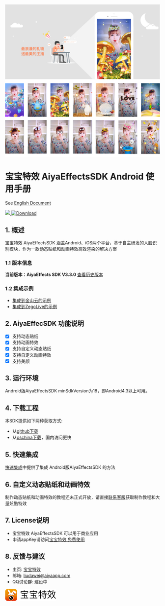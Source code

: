 <a href="http://www.bbtexiao.com/"><img src="doc/summarize1.jpg" border="0" alt="宝宝特效" /></a>
<a href="http://www.bbtexiao.com/"><img src="doc/summarize2.jpg" border="0" alt="宝宝特效" /></a>

# 宝宝特效 AiyaEffectsSDK Android 使用手册 

See [English Document](readme_en.md)

[![](https://jitpack.io/v/aiyaapp/AiyaEffectsAndroid.svg)](https://jitpack.io/#aiyaapp/AiyaEffectsAndroid)[ ![Download](https://api.bintray.com/packages/doggycoder/maven/AiyaEffectsSDK/images/download.svg) ](https://bintray.com/doggycoder/maven/AiyaEffectsSDK/_latestVersion)

## 1. 概述
宝宝特效 AiyaEffectsSDK 涵盖Android、iOS两个平台，基于自主研发的人脸识别模块，作为一款动态贴纸和动画特效高效渲染的解决方案

### 1.1 版本信息
**当前版本：AiyaEffects SDK V3.3.0** [查看历史版本](https://github.com/aiyaapp/AiyaEffectsAndroid/wiki/%E5%8E%86%E5%8F%B2%E7%89%88%E6%9C%AC)

### 1.2 集成示例
* [集成到金山云的示例](https://github.com/aiyaapp/AiyaEffectsWithKSVCAndroid)
* [集成到ZegoLive的示例](https://github.com/aiyaapp/AiyaEffectsWithZegoAndroid)

## 2. AiyaEffecSDK 功能说明

- [x] 支持动态贴纸
- [x] 支持动画特效
- [x] 支持自定义动态贴纸
- [x] 支持自定义动画特效
- [x] 支持美颜

## 3. 运行环境
Android版AiyaEffectsSDK minSdkVersion为18，即Android4.3以上可用。

## 4. 下载工程
本SDK提供如下两种获取方式:

* 从[github下载](https://github.com/aiyaapp/AiyaEffectsAndroid)
* 从[oschina下载](https://git.oschina.net/doggycoder/AiyaEffectsAndroid)，国内访问更快

## 5. 快速集成
[快速集成](https://github.com/aiyaapp/AiyaEffectsAndroid/wiki/%E9%9B%86%E6%88%90%E6%96%87%E6%A1%A3)中提供了集成 Android版AiyaEffectsSDK 的方法

## 6. 自定义动态贴纸和动画特效
制作动态贴纸和动画特效的教程还未正式开放，请直接[联系客服](http://www.bbtexiao.com/site/about)获取制作教程和大量炫酷特效

## 7. License说明
* 宝宝特效 AiyaEffectsSDK 可以用于商业应用
* 申请appKey请访问[宝宝特效 免费使用](http://bbtexiao.aiyaapp.com/site/free)

## 8. 反馈与建议
- 主页: [宝宝特效](http://www.bbtexiao.com)
- 邮箱: <liudawei@aiyaapp.com>
- QQ讨论群: 建设中

<a href="http://www.bbtexiao.com/"><img src="doc/logo.png" border="0" alt="宝宝特效" /></a>
